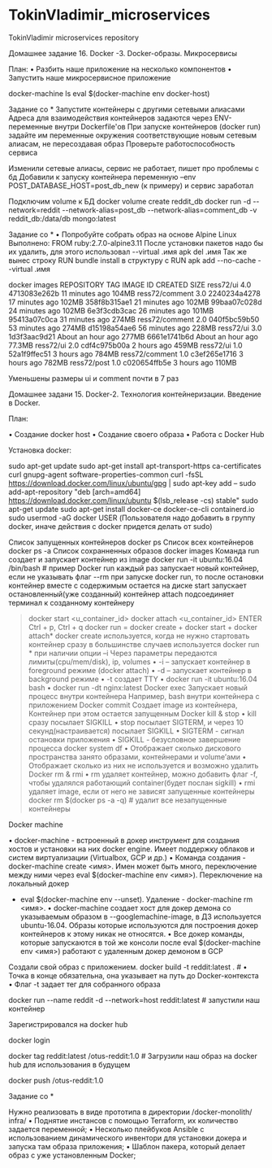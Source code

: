 # TokinVladimir_microservices
TokinVladimir microservices repository

Домашнее задание 16. Docker -3. Docker-образы. Микросервисы

План:
• Разбить наше приложение на несколько компонентов
• Запустить наше микросервисное приложение

docker-machine ls
eval $(docker-machine env docker-host)

Задание со *
Запустите контейнеры с другими сетевыми алиасами
Адреса для взаимодействия контейнеров задаются через ENV-переменные внутри Dockerfile'ов
При запуске контейнеров (docker run) задайте им переменные окружения соответствующие новым сетевым алиасам, не пересоздавая образ
Проверьте работоспособность сервиса

Изменили сетевые алиасы, сервис не работает, пишет про проблемы с бд
Добавили к запуску контейнера переменную –env POST_DATABASE_HOST=post_db_new (к примеру) и сервис заработал

Подключим volume к БД
docker volume create reddit_db
docker run -d --network=reddit --network-alias=post_db --network-alias=comment_db -v reddit_db:/data/db mongo:latest

Задание со *
• Попробуйте собрать образ на основе Alpine Linux
Выполнено: FROM ruby:2.7.0-alpine3.11
После установки пакетов надо бы их удалить, для этого использовал --virtual .имя apk del .имя
Так же вынес строку RUN bundle install в структуру с RUN apk add --no-cache --virtual .имя

docker images
REPOSITORY          TAG                 IMAGE ID            CREATED             SIZE
ress72/ui           4.0                 4713083e262b        11 minutes ago      104MB
ress72/comment      3.0                 2240234a4278        17 minutes ago      102MB
<none>              <none>              358f8b315ae1        21 minutes ago      102MB
<none>              <none>              99baa07c028d        24 minutes ago      102MB
<none>              <none>              6e3f3cdb3cac        26 minutes ago      101MB
<none>              <none>              95413a07c0ca        31 minutes ago      274MB
ress72/comment      2.0                 040f5bc59b50        53 minutes ago      274MB
<none>              <none>              d15198a54ae6        56 minutes ago      228MB
ress72/ui           3.0                 1d3f3aac9d21        About an hour ago   277MB
<none>              <none>              6661e1741b6d        About an hour ago   77.3MB
ress72/ui           2.0                 cdf4c975b00a        2 hours ago         459MB
ress72/ui           1.0                 52a1f9ffec51        3 hours ago         784MB
ress72/comment      1.0                 c3ef265e1716        3 hours ago         782MB
ress72/post         1.0                 c020654ffb5e        3 hours ago         110MB

Уменьшены размеры ui и comment почти в 7 раз


Домашнее задани 15. Docker-2. Технология контейнеризации. Введение в Docker.

План:

• Создание docker host
• Создание своего образа
• Работа с Docker Hub

Установка docker:

sudo apt-get update
sudo apt-get install     apt-transport-https     ca-certificates     curl     gnupg-agent     software-properties-common
curl -fsSL https://download.docker.com/linux/ubuntu/gpg | sudo apt-key add –
sudo add-apt-repository    "deb [arch=amd64] https://download.docker.com/linux/ubuntu   $(lsb_release -cs) stable"
sudo apt-get update
sudo apt-get install docker-ce docker-ce-cli containerd.io
sudo usermod -aG docker USER (Пользователя надо добавить в группу docker, иначе действия с docker придется делать от sudo)

Список запущенных контейнеров
docker ps
Список всех контейнеров
docker ps -a
Список сохранненных образов
docker images
Команда run создает и запускает контейнер из image
docker run -it ubuntu:16.04 /bin/bash # пример
Docker run каждый раз запускает новый контейнер, если не указывать флаг --rm при запуске docker run, то после остановки контейнер вместе с содержимым остается на диске
start запускает остановленный(уже созданный) контейнер
attach подсоединяет терминал к созданному контейнеру
> docker start <u_container_id>
> docker attach <u_container_id>
ENTER
Ctrl + p, Ctrl + q
docker run = docker create + docker start + docker attach*
docker create используется, когда не нужно стартовать контейнер сразу
в большинстве случаев используется docker run * при наличии опции –i
Через параметры передаются лимиты(cpu/mem/disk), ip, volumes
 • -i – запускает контейнер в foreground режиме (docker attach)
 • -d – запускает контейнер в background режиме
 • -t создает TTY
• docker run -it ubuntu:16.04 bash
• docker run -dt nginx:latest
Docker exec Запускает новый процесс внутри контейнера
Например, bash внутри контейнера с приложением
Docker commit Создает image из контейнера, Контейнер при этом остается запущенным
Docker kill & stop
• kill сразу посылает SIGKILL
• stop посылает SIGTERM, и через 10 секунд(настраивается) посылает SIGKILL
• SIGTERM - сигнал остановки приложения
• SIGKILL - безусловное завершение процесса
docker system df
• Отображает сколько дискового пространства занято образами, контейнерами и volume’ами
• Отображает сколько из них не используется и возможно удалить
Docker rm & rmi
• rm удаляет контейнер, можно добавить флаг -f, чтобы удалялся работающий container(будет послан sigkill)
• rmi удаляет image, если от него не зависят запущенные контейнеры
docker rm $(docker ps -a -q) # удалит все незапущенные контейнеры

Docker machine

• docker-machine - встроенный в докер инструмент для создания хостов и установки на
них docker engine. Имеет поддержку облаков и систем виртуализации (Virtualbox, GCP и
др.)
• Команда создания - docker-machine create <имя>. Имен может быть много, переключение
между ними через eval $(docker-machine env <имя>). Переключение на локальный докер
- eval $(docker-machine env --unset). Удаление - docker-machine rm <имя>.
• docker-machine создает хост для докер демона со указываемым образом в --googlemachine-image, в ДЗ используется ubuntu-16.04. Образы которые используются для
построения докер контейнеров к этому никак не относятся.
• Все докер команды, которые запускаются в той же консоли после eval $(docker-machine
env <имя>) работают с удаленным докер демоном в GCP

Создали свой образ с приложением.
docker build -t reddit:latest . # • Точка в конце обязательна, она указывает на путь до Docker-контекста
				  • Флаг -t задает тег для собранного образа

docker run --name reddit -d --network=host reddit:latest # запустили наш контейнер

Зарегистрировался на docker hub

docker login

docker tag reddit:latest <your-login>/otus-reddit:1.0  # Загрузили наш образ на docker hub для использования в будущем

docker push <your-login>/otus-reddit:1.0

Задание со *

Нужно реализовать в виде прототипа в директории /docker-monolith/
infra/
• Поднятие инстансов с помощью Terraform, их количество задается переменной;
• Несколько плейбуков Ansible с использованием динамического инвентори для установки докера и запуска там образа приложения;
• Шаблон пакера, который делает образ с уже установленным Docker;
